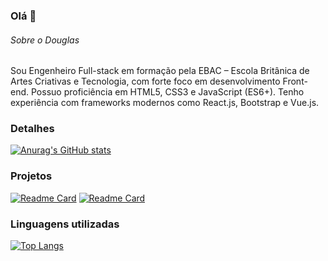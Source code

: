 ﻿### Olá 👋

###### Sobre o Douglas
Sou Engenheiro Full-stack em formação pela EBAC – Escola Britânica de Artes Criativas e Tecnologia, com forte foco em desenvolvimento Front-end. Possuo proficiência em HTML5, CSS3 e JavaScript (ES6+). Tenho experiência com frameworks modernos como React.js, Bootstrap e Vue.js.

### Detalhes

[![Anurag's GitHub stats](https://github-readme-stats.vercel.app/api?username=DouglassenG&show_icons=true&theme=dark)](https://github.com/anuraghazra/github-readme-stats)

### Projetos

[![Readme Card](https://github-readme-stats.vercel.app/api/pin/?username=DouglassenG&repo=clone_disneyplus&theme=dark)](https://github.com/anuraghazra/github-readme-stats)
[![Readme Card](https://github-readme-stats.vercel.app/api/pin/?username=DouglassenG&repo=portfolio&theme=dark)](https://github.com/anuraghazra/github-readme-stats)

### Linguagens utilizadas

[![Top Langs](https://github-readme-stats.vercel.app/api/top-langs/?username=DouglassenG&layout=compact)](https://github.com/anuraghazra/github-readme-stats)
